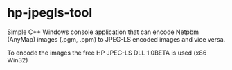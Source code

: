 # hp-jpegls-tool

Simple C++ Windows console application that can encode Netpbm (AnyMap) images (.pgm, .ppm) to JPEG-LS encoded images and vice versa.

To encode the images the free HP JPEG-LS DLL 1.0BETA is used (x86 Win32)
